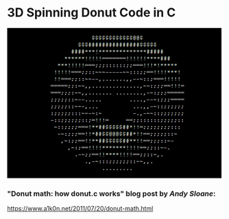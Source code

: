 # 3D Spinning Donut Code in C

![](/output/1.gif)




### "Donut math: how donut.c works" blog post by *Andy Sloane*:
https://www.a1k0n.net/2011/07/20/donut-math.html
